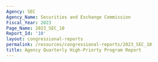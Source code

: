 ```yaml
---
Agency: SEC
Agency_Name: Securities and Exchange Commission
Fiscal_Year: 2023
Page_Name: 2023_SEC_10
Report_Id: '10'
layout: congressional-reports
permalink: /resources/congressional-reports/2023_SEC_10
title: Agency Quarterly High-Priorty Program Report
---
```

